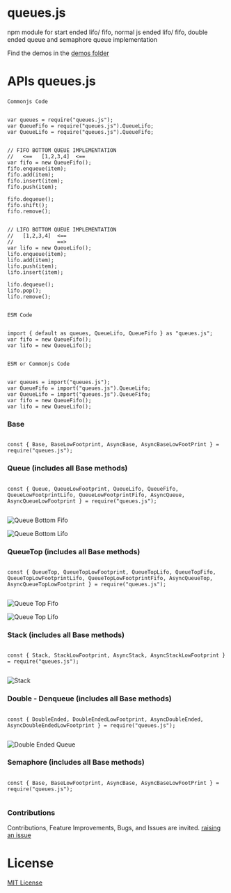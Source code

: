# queues.js

npm module for start ended lifo/ fifo, normal js ended lifo/ fifo, double ended queue and semaphore queue implementation

Find the demos in the [demos folder](./demos)

# APIs queues.js

###

`Commonjs Code`

```

var queues = require("queues.js");
var QueueFifo = require("queues.js").QueueLifo;
var QueueLifo = require("queues.js").QueueFifo;


// FIFO BOTTOM QUEUE IMPLEMENTATION
//   <==   [1,2,3,4]  <==
var fifo = new QueueFifo();
fifo.enqueue(item);
fifo.add(item);
fifo.insert(item);
fifo.push(item);

fifo.dequeue();
fifo.shift();
fifo.remove();


// LIFO BOTTOM QUEUE IMPLEMENTATION
//   [1,2,3,4]  <==
//              ==>
var lifo = new QueueLifo();
lifo.enqueue(item);
lifo.add(item);
lifo.push(item);
lifo.insert(item);

lifo.dequeue();
lifo.pop();
lifo.remove();


```

`ESM Code`

```

import { default as queues, QueueLifo, QueueFifo } as "queues.js";
var fifo = new QueueFifo();
var lifo = new QueueLifo();


```

`ESM or Commonjs Code`

```

var queues = import("queues.js");
var QueueFifo = import("queues.js").QueueLifo;
var QueueLifo = import("queues.js").QueueFifo;
var fifo = new QueueFifo();
var lifo = new QueueLifo();

```

### Base

```

const { Base, BaseLowFootprint, AsyncBase, AsyncBaseLowFootPrint } = require("queues.js");

```

### Queue (includes all Base methods)

```

const { Queue, QueueLowFootprint, QueueLifo, QueueFifo, QueueLowFootprintLifo, QueueLowFootprintFifo, AsyncQueue, AsyncQueueLowFootprint } = require("queues.js");


```

![Queue Bottom Fifo](./docs/architecture/Bottom%20Queues%20-%20Fifo.jpg)

![Queue Bottom Lifo](./docs/architecture/Bottom%20Queues%20-%20Lifo.jpg)



### QueueTop (includes all Base methods)

```

const { QueueTop, QueueTopLowFootprint, QueueTopLifo, QueueTopFifo, QueueTopLowFootprintLifo, QueueTopLowFootprintFifo, AsyncQueueTop, AsyncQueueTopLowFootprint } = require("queues.js");


```

![Queue Top Fifo](./docs/architecture/Top%20Queues%20-%20Fifo.jpg)

![Queue Top Lifo](./docs/architecture/Top%20Queues%20-%20Lifo.jpg)



### Stack (includes all Base methods)

```

const { Stack, StackLowFootprint, AsyncStack, AsyncStackLowFootprint } = require("queues.js");


```

![Stack](./docs/architecture/Stack.jpg)


### Double - Denqueue (includes all Base methods)

```

const { DoubleEnded, DoubleEndedLowFootprint, AsyncDoubleEnded, AsyncDoubleEndedLowFootprint } = require("queues.js");


```


![Double Ended Queue](./docs/architecture/Double%20Ended%20Queues.jpg)


### Semaphore (includes all Base methods)

```

const { Base, BaseLowFootprint, AsyncBase, AsyncBaseLowFootPrint } = require("queues.js");


```


### Contributions

Contributions, Feature Improvements, Bugs, and Issues are invited. [raising an issue](https://github.com/ganeshkbhat/apis-hasher/issues)


# License

[MIT License](./LICENSE)
